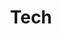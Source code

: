---
layout: tag
title: Tech
permalink: /tech.html
description: Tech info, gadget, hardware, software
---